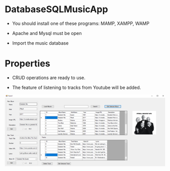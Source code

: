 # DatabaseSQLMusicApp

 - You should install one of these programs: MAMP, XAMPP, WAMP

 - Apache and Mysql must be open
 
 - Import the music database
 
 # Properties
 
 - CRUD operations are ready to use.
 
 - The feature of listening to tracks from Youtube will be added.
 
 ![This is an image](https://github.com/ozcanguler/SqlMusicApp/blob/master/picture/MusicApp1.PNG)
